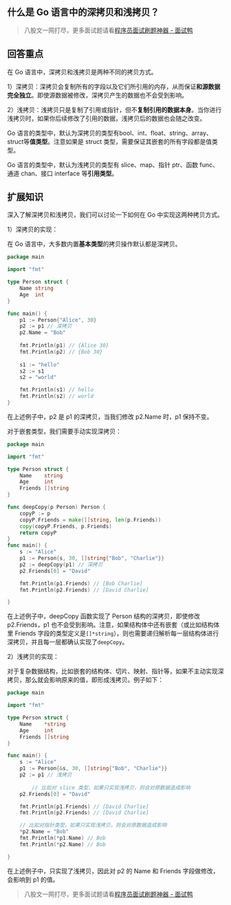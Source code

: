 ## 什么是 Go 语言中的深拷贝和浅拷贝？
> 八股文一网打尽，更多面试题请看[程序员面试刷题神器 - 面试鸭](https://www.mianshiya.com/)

## 回答重点

在 Go 语言中，深拷贝和浅拷贝是两种不同的拷贝方式。

1）深拷贝：深拷贝会复制所有的字段以及它们所引用的内存，从而保证**和源数据完全独立**。即使源数据被修改，深拷贝产生的数据也不会受到影响。

2）浅拷贝：浅拷贝只是复制了引用或指针，但不**复制引用的数据本身**。当你进行浅拷贝时，如果你后续修改了引用的数据，浅拷贝后的数据也会随之改变。

Go 语言的类型中，默认为深拷贝的类型有bool、int、float、string、array、struct等**值类型**。注意如果是 struct 类型，需要保证其嵌套的所有字段都是值类型。

Go 语言的类型中，默认为浅拷贝的类型有 slice、map、指针 ptr、函数 func、通道 chan、接口 interface 等**引用类型**。

## 扩展知识

深入了解深拷贝和浅拷贝，我们可以讨论一下如何在 Go 中实现这两种拷贝方式。

1）深拷贝的实现：

在 Go 语言中，大多数内置**基本类型**的拷贝操作默认都是深拷贝。

```go
package main

import "fmt"

type Person struct {
    Name string
    Age  int
}

func main() {
    p1 := Person{"Alice", 30}
    p2 := p1 // 深拷贝
    p2.Name = "Bob"
    
    fmt.Println(p1) // {Alice 30}
    fmt.Println(p2) // {Bob 30}
    
    s1 := "hello"
    s2 := s1
    s2 = "world"

    fmt.Println(s1) // hello
    fmt.Println(s2) // world
}
```
在上述例子中，p2 是 p1 的深拷贝，当我们修改 p2.Name 时，p1 保持不变。

对于嵌套类型，我们需要手动实现深拷贝：

```go
package main

import "fmt"

type Person struct {
	Name    string
	Age     int
	Friends []string
}

func deepCopy(p Person) Person {
	copyP := p
	copyP.Friends = make([]string, len(p.Friends))
	copy(copyP.Friends, p.Friends)
	return copyP
}
func main() {
	s := "Alice"
	p1 := Person{s, 30, []string{"Bob", "Charlie"}}
	p2 := deepCopy(p1) // 深拷贝
	p2.Friends[0] = "David"

	fmt.Println(p1.Friends) // [Bob Charlie]
	fmt.Println(p2.Friends) // [David Charlie]

}

```
在上述例子中，deepCopy 函数实现了 Person 结构的深拷贝，即使修改 p2.Friends，p1 也不会受到影响。注意，如果结构体中还有嵌套（或比如结构体里 Friends 字段的类型定义是`[]*string`），则也需要递归解析每一层结构体进行深拷贝，并且每一层都确认实现了`deepCopy`。

2）浅拷贝的实现：

对于复杂数据结构，比如嵌套的结构体、切片、映射、指针等，如果不主动实现深拷贝，那么就会影响原来的值，即形成浅拷贝。例子如下：

```go
package main

import "fmt"

type Person struct {
	Name    *string
	Age     int
	Friends []string
}

func main() {
	s := "Alice"
	p1 := Person{&s, 30, []string{"Bob", "Charlie"}}
	p2 := p1 // 浅拷贝
        
        // 比如对 slice 类型，如果只实现浅拷贝，则会对原数据造成影响
	p2.Friends[0] = "David"

	fmt.Println(p1.Friends) // [David Charlie]
	fmt.Println(p2.Friends) // [David Charlie]

	// 比如对指针类型，如果只实现浅拷贝，则会对原数据造成影响
	*p2.Name = "Bob"
	fmt.Println(*p1.Name) // Bob
	fmt.Println(*p2.Name) // Bob

}
```
在上述例子中，只实现了浅拷贝，因此对 p2 的 Name 和 Friends 字段做修改，会影响到 p1 的值。

> 八股文一网打尽，更多面试题请看[程序员面试刷题神器 - 面试鸭](https://www.mianshiya.com/)
